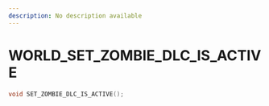 ```yaml
---
description: No description available 
---
```


# WORLD\_SET_ZOMBIE_DLC_IS_ACTIVE

```cpp
void SET_ZOMBIE_DLC_IS_ACTIVE();
```